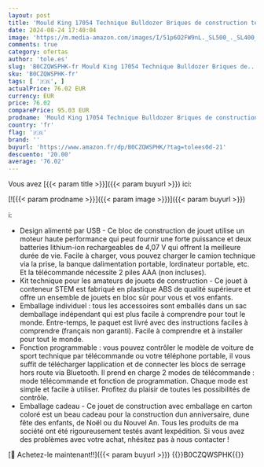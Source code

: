 ```yaml
---
layout: post
title: 'Mould King 17054 Technique Bulldozer Briques de construction technique  télécommande par application  chenilles  chargeur télescopique avec moteurs  kits de construction  jouets  cadeaux pour 14 ans'
date: 2024-08-24 17:40:04
image: 'https://m.media-amazon.com/images/I/51p6O2FW9nL._SL500_._SL400_.jpg'
comments: true
category: ofertas
author: 'tole.es'
slug: 'B0CZQWSPHK-fr Mould King 17054 Technique Bulldozer Briques de...'
sku: 'B0CZQWSPHK-fr'
tags: [ '🇫🇷', ]
actualPrice: 76.02 EUR
currency: EUR
price: 76.02
comparePrice: 95.03 EUR
prodname: 'Mould King 17054 Technique Bulldozer Briques de construction technique  télécommande par application  chenilles  chargeur télescopique avec moteurs  kits de construction  jouets  cadeaux pour 14 ans'
country: 'fr'
flag: '🇫🇷'
brand: ''
buyurl: 'https://www.amazon.fr/dp/B0CZQWSPHK/?tag=tolees0d-21'
descuento: '20.00'
average: '76.02'
---
```


Vous avez [{{< param title >}}]({{< param buyurl >}}) ici:

[![{{< param prodname >}}]({{< param image >}})]({{< param buyurl >}})

ℹ️:

- Design alimenté par USB - Ce bloc de construction de jouet utilise un moteur haute performance qui peut fournir une forte puissance et deux batteries lithium-ion rechargeables de 4,07 V qui offrent la meilleure durée de vie. Facile à charger, vous pouvez charger le camion technique via la prise, la banque dalimentation portable, lordinateur portable, etc. Et la télécommande nécessite 2 piles AAA (non incluses).
- Kit technique pour les amateurs de jouets de construction - Ce jouet à conteneur STEM est fabriqué en plastique ABS de qualité supérieure et offre un ensemble de jouets en bloc sûr pour vous et vos enfants.
- Emballage individuel : tous les accessoires sont emballés dans un sac demballage indépendant qui est plus facile à comprendre pour tout le monde. Entre-temps, le paquet est livré avec des instructions faciles à comprendre (français non garanti). Facile à comprendre et à installer pour tout le monde.
- Fonction programmable : vous pouvez contrôler le modèle de voiture de sport technique par télécommande ou votre téléphone portable, il vous suffit de télécharger lapplication et de connecter les blocs de serrage hors route via Bluetooth. Il prend en charge 2 modes de télécommande : mode télécommande et fonction de programmation. Chaque mode est simple et facile à utiliser. Profitez du plaisir de toutes les possibilités de contrôle.
- Emballage cadeau - Ce jouet de construction avec emballage en carton coloré est un beau cadeau pour la construction dun anniversaire, dune fête des enfants, de Noël ou du Nouvel An. Tous les produits de ma société ont été rigoureusement testés avant lexpédition. Si vous avez des problèmes avec votre achat, nhésitez pas à nous contacter !

[🛒 Achetez-le maintenant!!]({{< param buyurl >}})
{{<world>}}B0CZQWSPHK{{</world>}}
